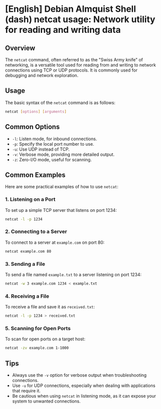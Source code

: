 # [English] Debian Almquist Shell (dash) netcat usage: Network utility for reading and writing data

## Overview
The `netcat` command, often referred to as the "Swiss Army knife" of networking, is a versatile tool used for reading from and writing to network connections using TCP or UDP protocols. It is commonly used for debugging and network exploration.

## Usage
The basic syntax of the `netcat` command is as follows:

```bash
netcat [options] [arguments]
```

## Common Options
- `-l`: Listen mode, for inbound connections.
- `-p`: Specify the local port number to use.
- `-u`: Use UDP instead of TCP.
- `-v`: Verbose mode, providing more detailed output.
- `-z`: Zero-I/O mode, useful for scanning.

## Common Examples
Here are some practical examples of how to use `netcat`:

### 1. Listening on a Port
To set up a simple TCP server that listens on port 1234:

```bash
netcat -l -p 1234
```

### 2. Connecting to a Server
To connect to a server at `example.com` on port 80:

```bash
netcat example.com 80
```

### 3. Sending a File
To send a file named `example.txt` to a server listening on port 1234:

```bash
netcat -w 3 example.com 1234 < example.txt
```

### 4. Receiving a File
To receive a file and save it as `received.txt`:

```bash
netcat -l -p 1234 > received.txt
```

### 5. Scanning for Open Ports
To scan for open ports on a target host:

```bash
netcat -zv example.com 1-1000
```

## Tips
- Always use the `-v` option for verbose output when troubleshooting connections.
- Use `-u` for UDP connections, especially when dealing with applications that require it.
- Be cautious when using `netcat` in listening mode, as it can expose your system to unwanted connections.